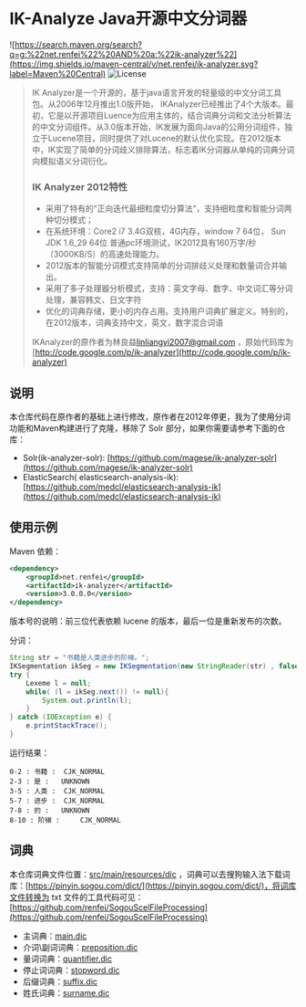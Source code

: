 # IK-Analyze Java开源中文分词器

![https://search.maven.org/search?q=g:%22net.renfei%22%20AND%20a:%22ik-analyzer%22](https://img.shields.io/maven-central/v/net.renfei/ik-analyzer.svg?label=Maven%20Central)
![License](https://img.shields.io/github/license/renfei/ik-analyzer)

> IK Analyzer是一个开源的，基于java语言开发的轻量级的中文分词工具包。从2006年12月推出1.0版开始，
> IKAnalyzer已经推出了4个大版本。最初，它是以开源项目Luence为应用主体的，结合词典分词和文法分析算法的中文分词组件。从3.0版本开始，IK发展为面向Java的公用分词组件，独立于Lucene项目，同时提供了对Lucene的默认优化实现。在2012版本中，IK实现了简单的分词歧义排除算法，标志着IK分词器从单纯的词典分词向模拟语义分词衍化。
>
> ### IK Analyzer 2012特性
>
> * 采用了特有的“正向迭代最细粒度切分算法“，支持细粒度和智能分词两种切分模式；
> * 在系统环境：Core2 i7 3.4G双核，4G内存，window 7 64位， Sun JDK 1.6_29 64位 普通pc环境测试，IK2012具有160万字/秒（3000KB/S）的高速处理能力。
> * 2012版本的智能分词模式支持简单的分词排歧义处理和数量词合并输出。
> * 采用了多子处理器分析模式，支持：英文字母、数字、中文词汇等分词处理，兼容韩文、日文字符
> * 优化的词典存储，更小的内存占用。支持用户词典扩展定义。特别的，在2012版本，词典支持中文，英文，数字混合词语
>
> IKAnalyzer的原作者为林良益[linliangyi2007@gmail.com](mailto:linliangyi2007@gmail.com)
> ，原始代码库为[http://code.google.com/p/ik-analyzer](http://code.google.com/p/ik-analyzer)

## 说明

本仓库代码在原作者的基础上进行修改，原作者在2012年停更，我为了使用分词功能和Maven构建进行了克隆，移除了 Solr 部分，如果你需要请参考下面的仓库：

* Solr(ik-analyzer-solr): [https://github.com/magese/ik-analyzer-solr](https://github.com/magese/ik-analyzer-solr)
* ElasticSearch(
  elasticsearch-analysis-ik): [https://github.com/medcl/elasticsearch-analysis-ik](https://github.com/medcl/elasticsearch-analysis-ik)

## 使用示例

Maven 依赖：

```xml
<dependency>
    <groupId>net.renfei</groupId>
    <artifactId>ik-analyzer</artifactId>
    <version>3.0.0.0</version>
</dependency>
```

版本号的说明：前三位代表依赖 lucene 的版本，最后一位是重新发布的次数。

分词：

```java
String str = "书籍是人类进步的阶梯。";
IKSegmentation ikSeg = new IKSegmentation(new StringReader(str) , false);
try {
    Lexeme l = null;
    while( (l = ikSeg.next()) != null){
        System.out.println(l);
    }
} catch (IOException e) {
    e.printStackTrace();
}
```

运行结果：

```text
0-2 : 书籍 : 	CJK_NORMAL
2-3 : 是 : 	UNKNOWN
3-5 : 人类 : 	CJK_NORMAL
5-7 : 进步 : 	CJK_NORMAL
7-8 : 的 : 	UNKNOWN
8-10 : 阶梯 : 	CJK_NORMAL
```

## 词典

本仓库词典文件位置：[src/main/resources/dic](src/main/resources/dic)
，词典可以去搜狗输入法下载词库：[https://pinyin.sogou.com/dict/](https://pinyin.sogou.com/dict/)，将词库文件转换为 txt
文件的工具代码可见：[https://github.com/renfei/SogouScelFileProcessing](https://github.com/renfei/SogouScelFileProcessing)

* 主词典：[main.dic](src/main/resources/dic/main.dic)
* 介词\副词词典：[preposition.dic](src/main/resources/dic/preposition.dic)
* 量词词典：[quantifier.dic](src/main/resources/dic/quantifier.dic)
* 停止词词典：[stopword.dic](src/main/resources/dic/stopword.dic)
* 后缀词典：[suffix.dic](src/main/resources/dic/suffix.dic)
* 姓氏词典：[surname.dic](src/main/resources/dic/surname.dic)